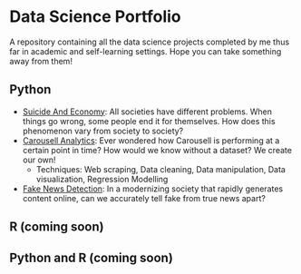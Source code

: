 # Data Science Portfolio
A repository containing all the data science projects completed by me thus far in academic and self-learning settings. Hope you can take something away from them!

## Python
- [Suicide And Economy](): All societies have different problems. When things go wrong, some people end it for themselves. How does this phenomenon vary from society to society?
- [Carousell Analytics](https://github.com/zenrith/Data-Science-Portfolio-/blob/main/Carousell%20Analytics.ipynb): Ever wondered how Carousell is performing at a certain point in time? How would we know without a dataset? We create our own!
  - Techniques: Web scraping, Data cleaning, Data manipulation, Data visualization, Regression Modelling
- [Fake News Detection](): In a modernizing society that rapidly generates content online, can we accurately tell fake from true news apart?

## R (coming soon)


## Python and R (coming soon) 
